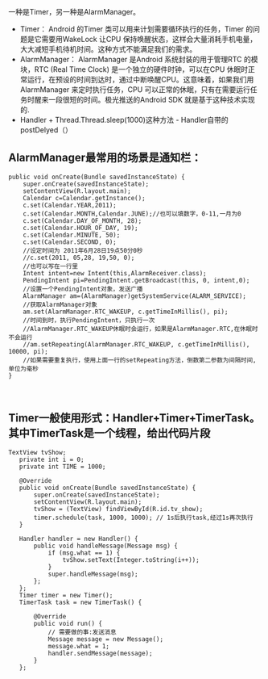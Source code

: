 一种是Timer，另一种是AlarmManager。

- Timer： Android 的Timer 类可以用来计划需要循环执行的任务，Timer 的问题是它需要用WakeLock 让CPU 保持唤醒状态，这样会大量消耗手机电量，大大减短手机待机时间。这种方式不能满足我们的需求。
- AlarmManager： AlarmManager 是Android 系统封装的用于管理RTC 的模块，RTC (Real Time Clock) 是一个独立的硬件时钟，可以在CPU 休眠时正常运行，在预设的时间到达时，通过中断唤醒CPU。这意味着，如果我们用AlarmManager 来定时执行任务，CPU 可以正常的休眠，只有在需要运行任务时醒来一段很短的时间。极光推送的Android SDK 就是基于这种技术实现的.
- Handler + Thread.Thread.sleep(1000)这种方法
- Handler自带的postDelyed（）
 
## AlarmManager最常用的场景是通知栏：
```
public void onCreate(Bundle savedInstanceState) {
    super.onCreate(savedInstanceState);
    setContentView(R.layout.main);
    Calendar c=Calendar.getInstance();
    c.set(Calendar.YEAR,2011);
    c.set(Calendar.MONTH,Calendar.JUNE);//也可以填数字，0-11,一月为0
    c.set(Calendar.DAY_OF_MONTH, 28);
    c.set(Calendar.HOUR_OF_DAY, 19);
    c.set(Calendar.MINUTE, 50);
    c.set(Calendar.SECOND, 0);
    //设定时间为 2011年6月28日19点50分0秒
    //c.set(2011, 05,28, 19,50, 0);
    //也可以写在一行里
    Intent intent=new Intent(this,AlarmReceiver.class);
    PendingIntent pi=PendingIntent.getBroadcast(this, 0, intent,0);
    //设置一个PendingIntent对象，发送广播
    AlarmManager am=(AlarmManager)getSystemService(ALARM_SERVICE);
    //获取AlarmManager对象
    am.set(AlarmManager.RTC_WAKEUP, c.getTimeInMillis(), pi);
    //时间到时，执行PendingIntent，只执行一次
    //AlarmManager.RTC_WAKEUP休眠时会运行，如果是AlarmManager.RTC,在休眠时不会运行
    //am.setRepeating(AlarmManager.RTC_WAKEUP, c.getTimeInMillis(), 10000, pi);
    //如果需要重复执行，使用上面一行的setRepeating方法，倒数第二参数为间隔时间,单位为毫秒
}
```
 
## Timer一般使用形式：Handler+Timer+TimerTask。其中TimerTask是一个线程，给出代码片段
 ```
 TextView tvShow;  
    private int i = 0;  
    private int TIME = 1000;  
  
    @Override  
    public void onCreate(Bundle savedInstanceState) {  
        super.onCreate(savedInstanceState);  
        setContentView(R.layout.main);  
        tvShow = (TextView) findViewById(R.id.tv_show);  
        timer.schedule(task, 1000, 1000); // 1s后执行task,经过1s再次执行  
    }  
  
    Handler handler = new Handler() {  
        public void handleMessage(Message msg) {  
            if (msg.what == 1) {  
                tvShow.setText(Integer.toString(i++));  
            }  
            super.handleMessage(msg);  
        };  
    };  
    Timer timer = new Timer();  
    TimerTask task = new TimerTask() {  
  
        @Override  
        public void run() {  
            // 需要做的事:发送消息  
            Message message = new Message();  
            message.what = 1;  
            handler.sendMessage(message);  
        }  
    };  
 ```

